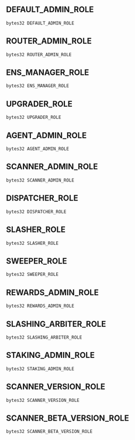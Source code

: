 ## DEFAULT_ADMIN_ROLE

```solidity
bytes32 DEFAULT_ADMIN_ROLE
```

## ROUTER_ADMIN_ROLE

```solidity
bytes32 ROUTER_ADMIN_ROLE
```

## ENS_MANAGER_ROLE

```solidity
bytes32 ENS_MANAGER_ROLE
```

## UPGRADER_ROLE

```solidity
bytes32 UPGRADER_ROLE
```

## AGENT_ADMIN_ROLE

```solidity
bytes32 AGENT_ADMIN_ROLE
```

## SCANNER_ADMIN_ROLE

```solidity
bytes32 SCANNER_ADMIN_ROLE
```

## DISPATCHER_ROLE

```solidity
bytes32 DISPATCHER_ROLE
```

## SLASHER_ROLE

```solidity
bytes32 SLASHER_ROLE
```

## SWEEPER_ROLE

```solidity
bytes32 SWEEPER_ROLE
```

## REWARDS_ADMIN_ROLE

```solidity
bytes32 REWARDS_ADMIN_ROLE
```

## SLASHING_ARBITER_ROLE

```solidity
bytes32 SLASHING_ARBITER_ROLE
```

## STAKING_ADMIN_ROLE

```solidity
bytes32 STAKING_ADMIN_ROLE
```

## SCANNER_VERSION_ROLE

```solidity
bytes32 SCANNER_VERSION_ROLE
```

## SCANNER_BETA_VERSION_ROLE

```solidity
bytes32 SCANNER_BETA_VERSION_ROLE
```

